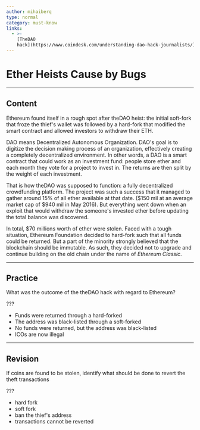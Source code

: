 ```yaml
---
author: mihaiberq
type: normal
category: must-know
links:
  - >-
    [TheDAO
    hack](https://www.coindesk.com/understanding-dao-hack-journalists/){article}
---
```


# Ether Heists Cause by Bugs


---

## Content

Ethereum found itself in a rough spot after theDAO heist: the initial soft-fork that froze the thief's wallet was followed by a hard-fork that modified the smart contract and allowed investors to withdraw their ETH.

DAO means Decentralized Autonomous Organization. DAO's goal is to digitize the decision making process of an organization, effectively creating a completely decentralized environment. In other words, a DAO is a smart contract that could work as an investment fund: people store ether and each month they vote for a project to invest in. The returns are then split by the weight of each investment.

That is how theDAO was supposed to function: a fully decentralized crowdfunding platform. The project was such a success that it managed to gather around 15% of all ether available at that date. ($150 mil at an average market cap of $940 mil in May 2016). But everything went down when an exploit that would withdraw the someone's invested ether before updating the total balance was discovered.

In total, $70 millions worth of ether were stolen. Faced with a tough situation, Ethereum Foundation decided to hard-fork such that all funds could be returned. But a part of the minority strongly believed that the blockchain should be immutable. As such, they decided not to upgrade and continue building on the old chain under the name of *Ethereum Classic*.


---

## Practice

What was the outcome of the theDAO hack with regard to Ethereum?

???

* Funds were returned through a hard-forked
* The address was black-listed through a soft-forked
* No funds were returned, but the address was black-listed
* ICOs are now illegal


---

## Revision

If coins are found to be stolen, identify what should be done to revert the theft transactions

???

* hard fork
* soft fork
* ban the thief's address
* transactions cannot be reverted
 
